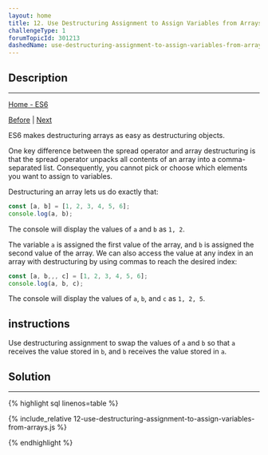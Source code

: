 ```yaml
---
layout: home 
title: 12. Use Destructuring Assignment to Assign Variables from Arrays
challengeType: 1
forumTopicId: 301213
dashedName: use-destructuring-assignment-to-assign-variables-from-arrays
---
```


<div class="row">
<div class="columnStmt" markdown="1">

## Description
------

[Home - ES6](../es6/README.md)

[Before](./11-use-destructuring-assignment-to-assign-variables-from-nested-objects.md)  | [Next](./13-use-destructuring-assignment-with-the-rest-parameter-to-reassign-array-elements.md)

ES6 makes destructuring arrays as easy as destructuring objects.

One key difference between the spread operator and array destructuring is that the spread operator unpacks all contents of an array into a comma-separated list. Consequently, you cannot pick or choose which elements you want to assign to variables.

Destructuring an array lets us do exactly that:

```js
const [a, b] = [1, 2, 3, 4, 5, 6];
console.log(a, b);
```

The console will display the values of `a` and `b` as `1, 2`.

The variable `a` is assigned the first value of the array, and `b` is assigned the second value of the array. We can also access the value at any index in an array with destructuring by using commas to reach the desired index:

```js
const [a, b,,, c] = [1, 2, 3, 4, 5, 6];
console.log(a, b, c);
```

The console will display the values of `a`, `b`, and `c` as `1, 2, 5`.

##  instructions 

Use destructuring assignment to swap the values of `a` and `b` so that `a` receives the value stored in `b`, and `b` receives the value stored in `a`.

</div>
<div class="columnSol" markdown="1">

## Solution
------

{% highlight sql linenos=table %}

{% include_relative 12-use-destructuring-assignment-to-assign-variables-from-arrays.js %}

{% endhighlight %}

</div>
</div>


